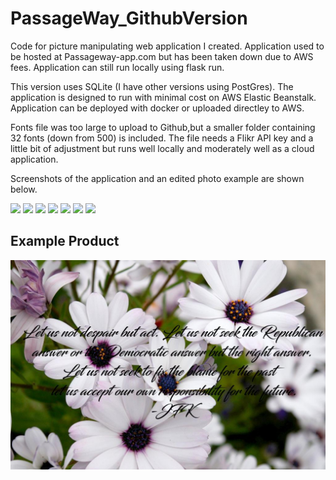 # PassageWay_GithubVersion

Code for picture manipulating web application I created.  Application used to be hosted at Passageway-app.com but has been taken down due to AWS fees.  Application can still run locally using flask run.

This version uses SQLite (I have other versions using PostGres).  The application is designed to run with minimal cost on AWS Elastic Beanstalk.  Application can be deployed with docker or uploaded directley to AWS.

Fonts file was too large to upload to Github,but a smaller folder containing 32 fonts (down from 500) is included.  The file needs a Flikr API key and a little bit of adjustment but runs well locally and moderately well as a cloud application.

Screenshots of the application and an edited photo example are shown below.

![](https://github.com/TimMango/PassageWay_Github_Version/blob/main/Website_Photos/photo1.png)
![](https://github.com/TimMango/PassageWay_Github_Version/blob/main/Website_Photos/photo2.png)
![](https://github.com/TimMango/PassageWay_Github_Version/blob/main/Website_Photos/photo3.png)
![](https://github.com/TimMango/PassageWay_Github_Version/blob/main/Website_Photos/photo4.png)
![](https://github.com/TimMango/PassageWay_Github_Version/blob/main/Website_Photos/photo5.png)
![](https://github.com/TimMango/PassageWay_Github_Version/blob/main/Website_Photos/photo6.png)
![](https://github.com/TimMango/PassageWay_Github_Version/blob/main/Website_Photos/photo7.png)

## Example Product

![](https://github.com/TimMango/PassageWayApp_GithubVersion/blob/main/Website_Photos/JFKpassageway.jpg)
